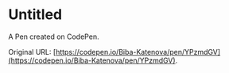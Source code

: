 # Untitled

A Pen created on CodePen.

Original URL: [https://codepen.io/Biba-Katenova/pen/YPzmdGV](https://codepen.io/Biba-Katenova/pen/YPzmdGV).

